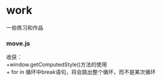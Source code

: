 # work
一些练习和作品
### move.js
收获：  
    +window.getComputedStyle()方法的使用  
    + for in 循环中break语句，将会跳出整个循环，而不是某次循环   
    
